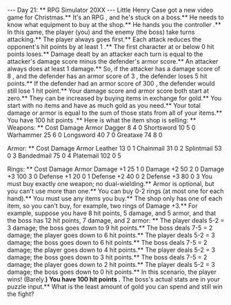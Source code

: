 --- Day 21: ** RPG Simulator 20XX ---
Little
Henry Case
got a new video game for Christmas.**  It's an
RPG
, and he's stuck on a boss.**  He needs to know what equipment to buy at the shop.**  He hands you the
controller
.**
In this game, the player (you) and the enemy (the boss) take turns attacking.**  The player always goes first.**  Each attack reduces the opponent's hit points by at least
1
.**  The first character at or below
0
hit points loses.**
Damage dealt by an attacker each turn is equal to the attacker's damage score minus the defender's armor score.**  An attacker always does at least
1
damage.**  So, if the attacker has a damage score of
8
, and the defender has an armor score of
3
, the defender loses
5
hit points.**  If the defender had an armor score of
300
, the defender would still lose
1
hit point.**
Your damage score and armor score both start at zero.**  They can be increased by buying items in exchange for gold.**  You start with no items and have as much gold as you need.**  Your total damage or armor is equal to the sum of those stats from all of your items.**  You have
100 hit points
.**
Here is what the item shop is selling: **
Weapons: **    Cost  Damage  Armor
Dagger        8     4       0
Shortsword   10     5       0
Warhammer    25     6       0
Longsword    40     7       0
Greataxe     74     8       0

Armor: **      Cost  Damage  Armor
Leather      13     0       1
Chainmail    31     0       2
Splintmail   53     0       3
Bandedmail   75     0       4
Platemail   102     0       5

Rings: **      Cost  Damage  Armor
Damage +1    25     1       0
Damage +2    50     2       0
Damage +3   100     3       0
Defense +1   20     0       1
Defense +2   40     0       2
Defense +3   80     0       3
You must buy exactly one weapon; no dual-wielding.**  Armor is optional, but you can't use more than one.**  You can buy 0-2 rings (at most one for each hand).**  You must use any items you buy.**  The shop only has one of each item, so you can't buy, for example, two rings of Damage +3.**
For example, suppose you have
8
hit points,
5
damage, and
5
armor, and that the boss has
12
hit points,
7
damage, and
2
armor: **
The player deals
5-2 = 3
damage; the boss goes down to 9 hit points.**
The boss deals
7-5 = 2
damage; the player goes down to 6 hit points.**
The player deals
5-2 = 3
damage; the boss goes down to 6 hit points.**
The boss deals
7-5 = 2
damage; the player goes down to 4 hit points.**
The player deals
5-2 = 3
damage; the boss goes down to 3 hit points.**
The boss deals
7-5 = 2
damage; the player goes down to 2 hit points.**
The player deals
5-2 = 3
damage; the boss goes down to 0 hit points.**
In this scenario, the player wins!  (Barely.**)
You have
100 hit points
.**  The boss's actual stats are in your puzzle input.**  What is
the least amount of gold you can spend
and still win the fight?